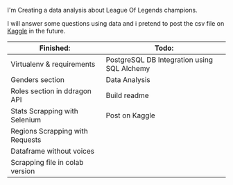 I'm Creating a data analysis about League Of Legends champions.

I will answer some questions using data and i pretend to post the csv file on [Kaggle](https://www.kaggle.com/gabrielcdev) in the future. 



| __Finished:__  | __Todo:__ |
| ------------- | ------------- |
| Virtualenv & requirements | PostgreSQL DB Integration using SQL Alchemy |
| Genders section | Data Analysis |
| Roles section in ddragon API | Build readme |
| Stats Scrapping with Selenium | Post on Kaggle |
| Regions Scrapping with Requests |  |
| Dataframe without voices |  |
| Scrapping file in colab version |  |
